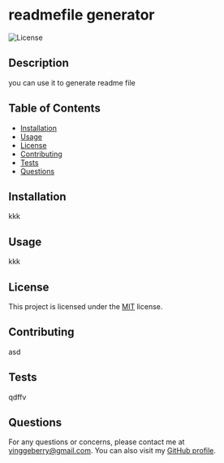 # readmefile generator

![License](https://img.shields.io/badge/License-MIT-brightgreen.svg)

## Description

you can use it to generate readme file

## Table of Contents

- [Installation](#installation)
- [Usage](#usage)
- [License](#license)
- [Contributing](#contributing)
- [Tests](#tests)
- [Questions](#questions)

## Installation

kkk

## Usage

kkk

## License

This project is licensed under the [MIT](https://opensource.org/licenses/MIT) license.

## Contributing

asd

## Tests

qdffv

## Questions

For any questions or concerns, please contact me at yinggeberry@gmail.com. You can also visit my [GitHub profile](https://github.com/huyingg1).
